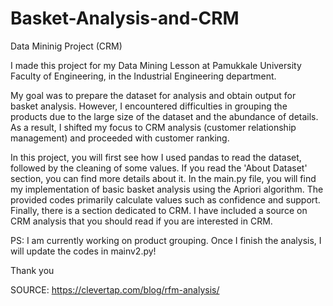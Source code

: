 # Basket-Analysis-and-CRM
Data Mininig Project (CRM)

I made this project for my Data Mining Lesson at Pamukkale University Faculty of Engineering, in the Industrial Engineering department.

My goal was to prepare the dataset for analysis and obtain output for basket analysis. However, I encountered difficulties in grouping the products due to the large size of the dataset and the abundance of details. As a result, I shifted my focus to CRM analysis (customer relationship management) and proceeded with customer ranking.

In this project, you will first see how I used pandas to read the dataset, followed by the cleaning of some values. If you read the 'About Dataset' section, you can find more details about it. In the main.py file, you will find my implementation of basic basket analysis using the Apriori algorithm. The provided codes primarily calculate values such as confidence and support. Finally, there is a section dedicated to CRM. I have included a source on CRM analysis that you should read if you are interested in CRM.

PS: I am currently working on product grouping. Once I finish the analysis, I will update the codes in mainv2.py!

Thank you

SOURCE:
https://clevertap.com/blog/rfm-analysis/
